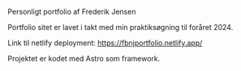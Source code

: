 Personligt portfolio af Frederik Jensen

Portfolio sitet er lavet i takt med min praktiksøgning til foråret 2024.

Link til netlify deployment: https://fbnjportfolio.netlify.app/

Projektet er kodet med Astro som framework.
